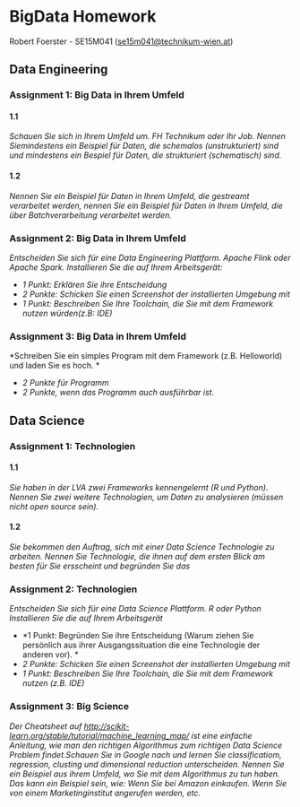 # BigData Homework
Robert Foerster - SE15M041 (se15m041@technikum-wien.at)

## Data Engineering
### Assignment 1: Big Data in Ihrem Umfeld
#### 1.1
*Schauen Sie sich in Ihrem Umfeld um. FH Technikum oder Ihr Job. Nennen Siemindestens ein Beispiel für Daten, die schemalos (unstrukturiert) sind  und mindestens ein Bespiel für Daten, die  strukturiert (schematisch) sind.*

#### 1.2
*Nennen Sie ein Beispiel für Daten in Ihrem Umfeld, die gestreamt verarbeitet werden, nennen Sie ein Beispiel für Daten in Ihrem Umfeld, die über Batchverarbeitung verarbeitet werden.*

### Assignment 2: Big Data in Ihrem Umfeld
*Entscheiden Sie sich für eine Data Engineering Plattform. Apache Flink oder Apache Spark. 
Installieren Sie die auf Ihrem Arbeitsgerät:*
- *1 Punkt: Erklären Sie ihre Entscheidung*
- *2 Punkte: Schicken Sie einen Screenshot der installierten Umgebung mit*
- *1 Punkt: Beschreiben Sie Ihre Toolchain, die Sie mit dem Framework nutzen würden(z.B: IDE)*

### Assignment 3: Big Data in Ihrem Umfeld
*Schreiben Sie ein simples Program mit dem Framework (z.B. Helloworld) und laden Sie es hoch. *

- *2 Punkte für Programm*
- *2 Punkte, wenn das Programm auch ausführbar ist.*

## Data Science
### Assignment 1: Technologien
#### 1.1
*Sie haben in der LVA zwei Frameworks kennengelernt (R und Python). Nennen Sie zwei weitere Technologien, um Daten zu analysieren (müssen nicht open source sein).*

#### 1.2
*Sie bekommen den Auftrag, sich mit einer Data Science Technologie zu arbeiten. Nennen Sie Technologie, die ihnen auf dem ersten Blick am besten für Sie ersscheint und begründen Sie das*

### Assignment 2: Technologien
*Entscheiden Sie sich für eine Data Science Plattform. R oder Python Installieren Sie die auf Ihrem Arbeitsgerät*

- *1 Punkt: Begründen Sie ihre Entscheidung (Warum ziehen Sie persönlich aus ihrer Ausgangssituation die eine Technologie der anderen vor). *
- *2 Punkte: Schicken Sie einen Screenshot der installierten Umgebung mit*
- *1 Punkt: Beschreiben Sie Ihre Toolchain, die Sie mit dem Framework nutzen (z.B. IDE)*

### Assignment 3: Big Science
*Der Cheatsheet auf http://scikit-learn.org/stable/tutorial/machine_learning_map/ ist eine einfache Anleitung, wie man den richtigen Algorithmus zum richtigen Data Science Problem findet.Schauen Sie in Google nach und lernen Sie classificatiom, regression, clusting und dimensional 
reduction unterscheiden. Nennen Sie ein Beispiel aus ihrem Umfeld, wo Sie mit dem Algorithmus zu tun haben. 
Das kann ein Beispiel sein, wie: Wenn Sie bei Amazon einkaufen. Wenn Sie von einem Marketinginstitut angerufen werden, etc.*

